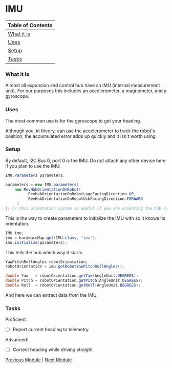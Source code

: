 # IMU

|Table of Contents|
|-|
|[What it is](#what-it-is)|
|[Uses](#uses)|
|[Setup](#setup)|
|[Tasks](#tasks)|

### What it is

Almost all expansion and control hub have an IMU (internal measurement unit). For our purposes this includes an accelerometer, a magnometer, and a gyroscope.

### Uses

The most common use is for the gyroscope to get your heading. 

Although you, in theory, can use the accelerometer to track the robot's position, the accumulated error adds up quickly and it isn't worth using.

### Setup

By default, I2C Bus 0, port 0 is the IMU. Do not attach any other device here if you plan to use the IMU.

```java
IMU.Parameters parameters;

parameters = new IMU.parameters(
    new RevHubOrientationOnRobot(
          RevHubOrientationOnRobotLogoFacingDirection.UP,
          RevHubOrientationOnRobotUsbFacingDirection.FORWARD
     )
); // this orientation system is useful if you are orienting the hub not at a weird angle
```

This is the way to create parameters to initialize the IMU with so it knows its orientation.

```java
IMU imu;
imu = hardwareMap.get(IMU.class, "imu");
imu.initialize(parameters);
```

This tells the hub which way it starts

```java
YawPitchRollAngles robotOrientation;
robotOrientation = imu.getRobotYawPitchRollAngles();

double Yaw   = robotOrientation.getYaw(AngleUnit.DEGREES);
double Pitch = robotOrientation.getPitch(AngleUnit.DEGREES);
double Roll  = robotOrientation.getRoll(AngleUnit.DEGREES);
```

And here we can extract data from the IMU.

### Tasks

Proficient:

- [ ] Report current heading to telemetry

Advanced:

- [ ] Correct heading while driving straight

[Previous Module](Module%205%3A%20Mecanum%20Movement.md) | [Next Module](Module%206.5%3A%20FtcDashboard.md)